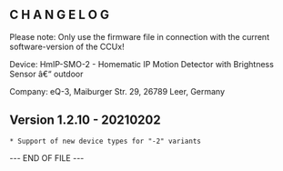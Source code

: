 ﻿C H A N G E L O G
-----------------

Please note: Only use the firmware file in connection with the current software-version of the CCUx!

Device: HmIP-SMO-2 - Homematic IP Motion Detector with Brightness Sensor â€“ outdoor

Company: eQ-3, Maiburger Str. 29, 26789 Leer, Germany



Version 1.2.10 - 20210202
--------------------------------------------------------------


	* Support of new device types for "-2" variants 



--- END OF FILE ---